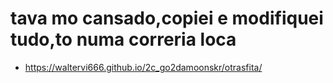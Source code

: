 # tava mo cansado,copiei e modifiquei tudo,to numa correria loca 

* https://waltervi666.github.io/2c_go2damoonskr/otrasfita/
